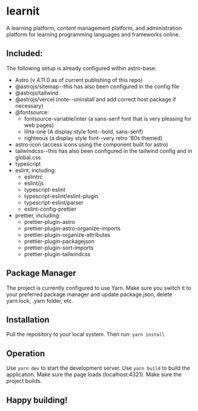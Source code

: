 # learnit
A learning platform, content management platform, and administration platform for learning programming languages and frameworks online. 

## Included:
The following setup is already configured within astro-base:
- Astro (v 4.11.0 as of current publishing of this repo)
- @astrojs/sitemap--this has also been configured in the config file
- @astrojs/tailwind
- @astrojs/vercel (note--uninstall and add correct host package if necessary)
- @fontsource: 
  - fontsource-variable/inter (a sans-serif font that is very pleasing for web pages)
  - lilita-one (A display style font--bold, sans-serif)
  - righteous (a display style font--very retro '80s themed)
- astro-icon (access icons using the <Icon> component built for astro)
- tailwindcss--this has also been configured in the tailwind config and in global.css
- typescript
- eslint, including:
  - eslintrc
  - eslint/js
  - typescript-eslint
  - typescript-eslint/eslint-plugin
  - typescript-eslint/parser
  - eslint-config-prettier
- prettier, including:
  - prettier-plugin-astro
  - prettier-plugin-astro-organize-imports
  - prettier-plugin-organize-attributes
  - prettier-plugin-packagejson
  - prettier-plugin-sort-imports
  - prettier-plugin-tailwindcss

## Package Manager
The project is currently configured to use Yarn. Make sure you switch it to your preferred package manager and update package.json, delete yarn.lock, .yarn folder, etc. 

## Installation
Pull the repository to your local system. Then run:
`yarn install`

## Operation
Use `yarn dev` to start the development server. Use `yarn build` to build the application. 
Make sure the page loads (localhost:4321). 
Make sure the project builds. 

## Happy building!

